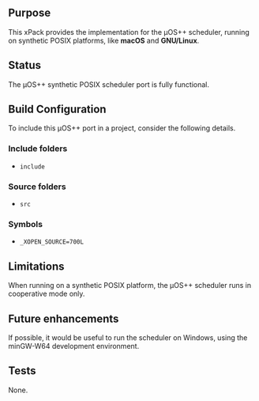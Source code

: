 ## Purpose

This xPack provides the implementation for the µOS++ scheduler, running on synthetic POSIX platforms, like **macOS** and **GNU/Linux**.

## Status

The µOS++ synthetic POSIX scheduler port is fully functional.

## Build Configuration

To include this µOS++ port in a project, consider the following details.

### Include folders

- `include` 
 
### Source folders

- `src` 

### Symbols

- `_XOPEN_SOURCE=700L`

## Limitations

When running on a synthetic POSIX platform, the µOS++ scheduler runs in cooperative mode only.

## Future enhancements

If possible, it would be useful to run the scheduler on Windows, using the minGW-W64 development environment.

## Tests

None.

